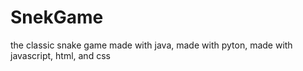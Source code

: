 # SnekGame
the classic snake game
made with java, 
made with pyton,
made with javascript, html, and css
